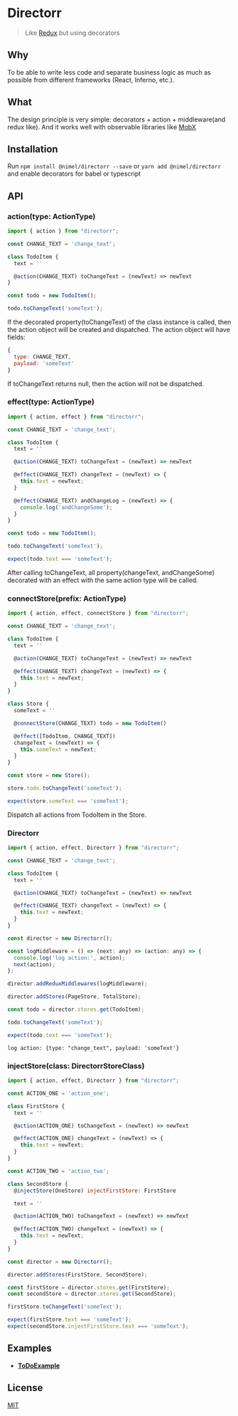 # Directorr

>Like [Redux](https://redux.js.org/) but using decorators

## Why

To be able to write less code and separate business logic as much as possible from different frameworks (React, Inferno, etc.).

## What

The design principle is very simple: decorators + action + middleware(and redux like). And it works well with observable libraries like [MobX](https://mobx.js.org/README.html)

## Installation

Run `npm install @nimel/directorr --save` or `yarn add @nimel/directorr` and enable decorators for babel or typescript

## API

### action(type: ActionType)

```javascript
import { action } from "directorr";

const CHANGE_TEXT = 'change_text';

class TodoItem {
  text = ''

  @action(CHANGE_TEXT) toChangeText = (newText) => newText
}

const todo = new TodoItem();

todo.toChangeText('someText');
```

If the decorated property(toChangeText) of the class instance is called, then the action object will be created and dispatched. The action object will have fields:

```javascript
{
  type: CHANGE_TEXT,
  payload: 'someText'
}
```

If toChangeText returns null, then the action will not be dispatched.

### effect(type: ActionType)

```javascript
import { action, effect } from "directorr";

const CHANGE_TEXT = 'change_text';

class TodoItem {
  text = ''

  @action(CHANGE_TEXT) toChangeText = (newText) => newText

  @effect(CHANGE_TEXT) changeText = (newText) => {
    this.text = newText;
  }

  @effect(CHANGE_TEXT) andChangeLog = (newText) => {
    console.log('andChangeSome');
  }
}

const todo = new TodoItem();

todo.toChangeText('someText');

expect(todo.text === 'someText');
```

After calling toChangeText, all property(changeText, andChangeSome) decorated with an effect with the same action type will be called.

### connectStore(prefix: ActionType)

```javascript
import { action, effect, connectStore } from "directorr";

const CHANGE_TEXT = 'change_text';

class TodoItem {
  text = ''

  @action(CHANGE_TEXT) toChangeText = (newText) => newText

  @effect(CHANGE_TEXT) changeText = (newText) => {
    this.text = newText;
  }
}

class Store {
  someText = ''

  @connectStore(CHANGE_TEXT) todo = new TodoItem()

  @effect([TodoItem, CHANGE_TEXT])
  changeText = (newText) => {
    this.someText = newText;
  }
}

const store = new Store();

store.todo.toChangeText('someText');

expect(store.someText === 'someText');
```

Dispatch all actions from TodoItem in the Store.

### Directorr

```javascript
import { action, effect, Directorr } from "directorr";

const CHANGE_TEXT = 'change_text';

class TodoItem {
  text = ''

  @action(CHANGE_TEXT) toChangeText = (newText) => newText

  @effect(CHANGE_TEXT) changeText = (newText) => {
    this.text = newText;
  }
}

const director = new Directorr();

const logMiddleware = () => (next: any) => (action: any) => {
  console.log('log action:', action);
  next(action);
};

director.addReduxMiddlewares(logMiddleware);

director.addStores(PageStore, TotalStore);

const todo = director.stores.get(TodoItem);

todo.toChangeText('someText');

expect(todo.text === 'someText');
```
`
  log action: {type: "change_text", payload: 'someText'}
`

### injectStore(class: DirectorrStoreClass)

```javascript
import { action, effect, Directorr } from "directorr";

const ACTION_ONE = 'action_one';

class FirstStore {
  text = ''

  @action(ACTION_ONE) toChangeText = (newText) => newText

  @effect(ACTION_ONE) changeText = (newText) => {
    this.text = newText;
  }
}

const ACTION_TWO = 'action_two';

class SecondStore {
  @injectStore(OneStore) injectFirstStore: FirstStore

  text = ''

  @action(ACTION_TWO) toChangeText = (newText) => newText

  @effect(ACTION_TWO) changeText = (newText) => {
    this.text = newText;
  }
}

const director = new Directorr();

director.addStores(FirstStore, SecondStore);

const firstStore = director.stores.get(FirstStore);
const secondStore = director.stores.get(SecondStore);

firstStore.toChangeText('someText');

expect(firstStore.text === 'someText');
expect(secondStore.injectFirstStore.text === 'someText');
```

## Examples

- [**ToDoExample**](https://github.com/nikitaMe1nikov/directorr-todo-example)

## License

[MIT](LICENSE)